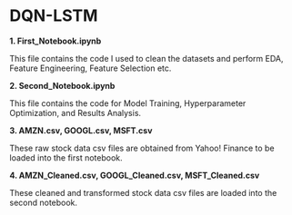 # DQN-LSTM

**1. First_Notebook.ipynb**

This file contains the code I used to clean the datasets and perform EDA, Feature Engineering, Feature Selection etc.

**2. Second_Notebook.ipynb**

This file contains the code for Model Training, Hyperparameter Optimization, and Results Analysis.

**3. AMZN.csv, GOOGL.csv, MSFT.csv**

These raw stock data csv files are obtained from Yahoo! Finance to be loaded into the first notebook. 

**4. AMZN_Cleaned.csv, GOOGL_Cleaned.csv, MSFT_Cleaned.csv**

These cleaned and transformed stock data csv files are loaded into the second notebook.
